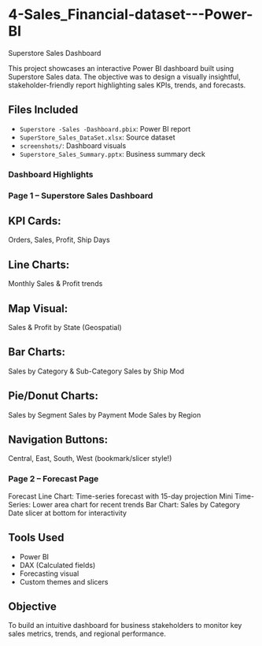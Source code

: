# 4-Sales_Financial-dataset---Power-BI
 Superstore Sales Dashboard 

This project showcases an interactive Power BI dashboard built using Superstore Sales data. The objective was to design a visually insightful, stakeholder-friendly report highlighting sales KPIs, trends, and forecasts.


##  Files Included
- `Superstore -Sales -Dashboard.pbix`: Power BI report
- `SuperStore_Sales_DataSet.xlsx`: Source dataset
- `screenshots/`: Dashboard visuals
- `Superstore_Sales_Summary.pptx`: Business summary deck

###  Dashboard Highlights 

### Page 1 – Superstore Sales Dashboard

## KPI Cards:
 Orders, Sales, Profit, Ship Days
## Line Charts: 
Monthly Sales & Profit trends
## Map Visual:
 Sales & Profit by State (Geospatial)
## Bar Charts:
Sales by Category & Sub-Category
Sales by Ship Mod
## Pie/Donut Charts:
Sales by Segment
Sales by Payment Mode
Sales by Region
## Navigation Buttons:
 Central, East, South, West (bookmark/slicer style!)

### Page 2 – Forecast Page
Forecast Line Chart: Time-series forecast with 15-day projection
Mini Time-Series: Lower area chart for recent trends
Bar Chart: Sales by Category
Date slicer at bottom for interactivity

## Tools Used
- Power BI
- DAX (Calculated fields)
- Forecasting visual
- Custom themes and slicers

##  Objective
To build an intuitive dashboard for business stakeholders to monitor key sales metrics, trends, and regional performance.
